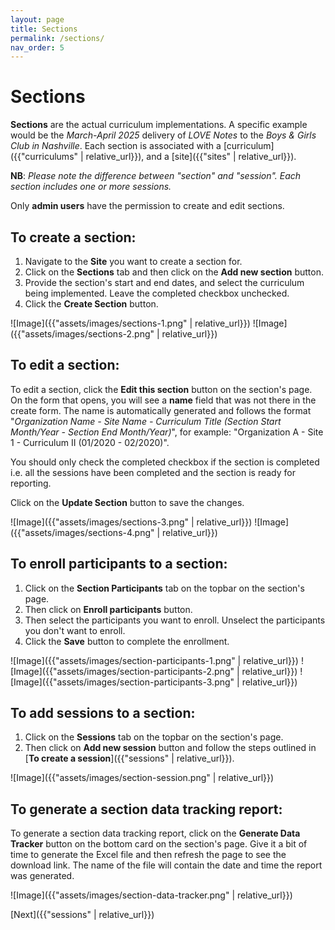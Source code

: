 ```yaml
---
layout: page
title: Sections
permalink: /sections/
nav_order: 5
---
```


# **Sections**

**Sections** are the actual curriculum implementations. A specific example would be the _March-April 2025_ delivery of _LOVE Notes_ to the _Boys & Girls Club in Nashville_. Each section is associated with a [curriculum]({{"curriculums" | relative_url}}), and a [site]({{"sites" | relative_url}}).

**NB**: _Please note the difference between "section" and "session". Each section includes one or more sessions._

Only **admin users** have the permission to create and edit sections.

## **To create a section:**

1. Navigate to the **Site** you want to create a section for.
2. Click on the **Sections** tab and then click on the **Add new section** button.
3. Provide the section's start and end dates, and select the curriculum being implemented. Leave the completed checkbox unchecked.
4. Click the **Create Section** button.

![Image]({{"assets/images/sections-1.png" | relative_url}})
![Image]({{"assets/images/sections-2.png" | relative_url}})

## **To edit a section:**

To edit a section, click the **Edit this section** button on the section's page. On the form that opens, you will see a **name** field that was not there in the create form. The name is automatically generated and follows the format "_Organization Name - Site Name - Curriculum Title (Section Start Month/Year - Section End Month/Year)_", for example: "Organization A - Site 1 - Curriculum II (01/2020 - 02/2020)".

You should only check the completed checkbox if the section is completed i.e. all the sessions have been completed and the section is ready for reporting.

Click on the **Update Section** button to save the changes.

![Image]({{"assets/images/sections-3.png" | relative_url}})
![Image]({{"assets/images/sections-4.png" | relative_url}})

## **To enroll participants to a section:**

1. Click on the **Section Participants** tab on the topbar on the section's page.
2. Then click on **Enroll participants** button.
3. Then select the participants you want to enroll. Unselect the participants you don't want to enroll.
4. Click the **Save** button to complete the enrollment.

![Image]({{"assets/images/section-participants-1.png" | relative_url}})
![Image]({{"assets/images/section-participants-2.png" | relative_url}})
![Image]({{"assets/images/section-participants-3.png" | relative_url}})

## **To add sessions to a section:**

1. Click on the **Sessions** tab on the topbar on the section's page.
2. Then click on **Add new session** button and follow the steps outlined in [**To create a session**]({{"sessions" | relative_url}}).

![Image]({{"assets/images/section-session.png" | relative_url}})

## **To generate a section data tracking report:**

To generate a section data tracking report, click on the **Generate Data Tracker** button on the bottom card on the section's page. Give it a bit of time to generate the Excel file and then refresh the page to see the download link. The name of the file will contain the date and time the report was generated.

![Image]({{"assets/images/section-data-tracker.png" | relative_url}})

[Next]({{"sessions" | relative_url}})
